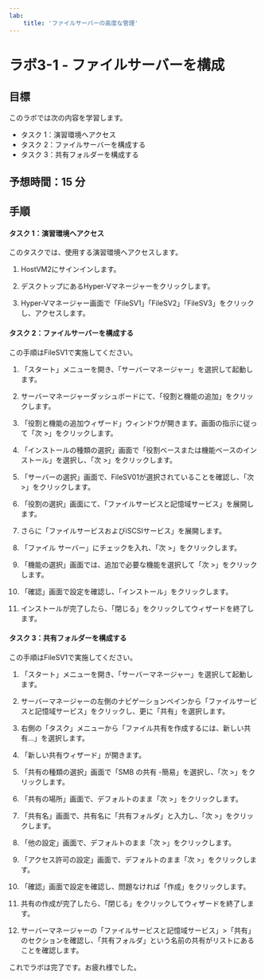 ```yaml
---
lab:
    title: 'ファイルサーバーの高度な管理'
---
```


# ラボ3-1  - ファイルサーバーを構成

## 目標

このラボでは次の内容を学習します。

- タスク 1：演習環境へアクセス
- タスク 2：ファイルサーバーを構成する
- タスク 3：共有フォルダーを構成する



## 予想時間：15  分



## 手順

#### タスク 1：演習環境へアクセス

このタスクでは、使用する演習環境へアクセスします。

1. HostVM2にサインインします。

1. デスクトップにあるHyper-Vマネージャーをクリックします。

1. Hyper-Vマネージャー画面で「FileSV1」「FileSV2」「FileSV3」をクリックし、アクセスします。

   

#### タスク 2：ファイルサーバーを構成する

この手順はFileSV1で実施してください。

1. 「スタート」メニューを開き、「サーバーマネージャー」を選択して起動します。

2. サーバーマネージャーダッシュボードにて、「役割と機能の追加」をクリックします。

3. 「役割と機能の追加ウィザード」ウィンドウが開きます。画面の指示に従って「次 >」をクリックします。

4. 「インストールの種類の選択」画面で「役割ベースまたは機能ベースのインストール」を選択し、「次 >」をクリックします。

5. 「サーバーの選択」画面で、FileSV01が選択されていることを確認し、「次 >」をクリックします。

6. 「役割の選択」画面にて、「ファイルサービスと記憶域サービス」を展開します。

7. さらに「ファイルサービスおよびiSCSIサービス」を展開します。

8. 「ファイル サーバー」にチェックを入れ、「次 >」をクリックします。

9. 「機能の選択」画面では、追加で必要な機能を選択して「次 >」をクリックします。

10. 「確認」画面で設定を確認し、「インストール」をクリックします。

11. インストールが完了したら、「閉じる」をクリックしてウィザードを終了します。

    

#### タスク 3：共有フォルダーを構成する

この手順はFileSV1で実施してください。

1. 「スタート」メニューを開き、「サーバーマネージャー」を選択して起動します。

2. サーバーマネージャーの左側のナビゲーションペインから「ファイルサービスと記憶域サービス」をクリックし、更に「共有」を選択します。

3. 右側の「タスク」メニューから「ファイル共有を作成するには、新しい共有...」を選択します。

4. 「新しい共有ウィザード」が開きます。

5. 「共有の種類の選択」画面で「SMB の共有 -簡易」を選択し、「次 >」をクリックします。

6. 「共有の場所」画面で、デフォルトのまま「次 >」をクリックします。

7. 「共有名」画面で、共有名に「共有フォルダ」と入力し、「次 >」をクリックします。

8. 「他の設定」画面で、デフォルトのまま「次 >」をクリックします。

9. 「アクセス許可の設定」画面で、デフォルトのまま「次 >」をクリックします。

10. 「確認」画面で設定を確認し、問題なければ「作成」をクリックします。

11. 共有の作成が完了したら、「閉じる」をクリックしてウィザードを終了します。

12. サーバーマネージャーの「ファイルサービスと記憶域サービス」>「共有」のセクションを確認し、「共有フォルダ」という名前の共有がリストにあることを確認します。



これでラボは完了です。お疲れ様でした。
